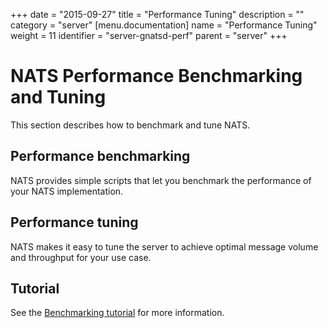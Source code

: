 +++
date = "2015-09-27"
title = "Performance Tuning"
description = ""
category = "server"
[menu.documentation]
  name = "Performance Tuning"
  weight = 11
  identifier = "server-gnatsd-perf"
  parent = "server"
+++

# NATS Performance Benchmarking and Tuning

This section describes how to benchmark and tune NATS.

## Performance benchmarking

NATS provides simple scripts that let you benchmark the performance of your NATS implementation.

## Performance tuning

NATS makes it easy to tune the server to achieve optimal message volume and throughput for your use case.

## Tutorial

See the [Benchmarking tutorial](/documentation/tutorials/nats-benchmarking/) for more information.
